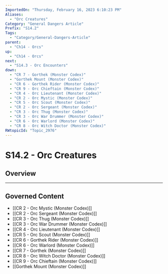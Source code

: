 ```yaml
---
ImportedOn: "Thursday, February 16, 2023 6:10:23 PM"
Aliases:
  - "Orc Creatures"
Category: "General Dangers Article"
Prefix: "S14.2"
Tags:
  - "Category/General-Dangers-Article"
parent:
  - "Ch14 - Orcs"
up:
  - "Ch14 - Orcs"
next:
  - "S14.3 - Orc Encounters"
down:
  - "CR 7 - Gorthek (Monster Codex)"
  - "Gorthek Mount (Monster Codex)"
  - "CR 6 - Gorthek Rider (Monster Codex)"
  - "CR 9 - Orc Chieftain (Monster Codex)"
  - "CR 4 - Orc Lieutenant (Monster Codex)"
  - "CR 2 - Orc Mystic (Monster Codex)"
  - "CR 5 - Orc Scout (Monster Codex)"
  - "CR 2 - Orc Sergeant (Monster Codex)"
  - "CR 3 - Orc Thug (Monster Codex)"
  - "CR 3 - Orc War Drummer (Monster Codex)"
  - "CR 6 - Orc Warlord (Monster Codex)"
  - "CR 8 - Orc Witch Doctor (Monster Codex)"
RWtopicId: "Topic_2976"
---
```

# S14.2 - Orc Creatures
## Overview
---
## Governed Content
- [[CR 2 - Orc Mystic (Monster Codex)]]
- [[CR 2 - Orc Sergeant (Monster Codex)]]
- [[CR 3 - Orc Thug (Monster Codex)]]
- [[CR 3 - Orc War Drummer (Monster Codex)]]
- [[CR 4 - Orc Lieutenant (Monster Codex)]]
- [[CR 5 - Orc Scout (Monster Codex)]]
- [[CR 6 - Gorthek Rider (Monster Codex)]]
- [[CR 6 - Orc Warlord (Monster Codex)]]
- [[CR 7 - Gorthek (Monster Codex)]]
- [[CR 8 - Orc Witch Doctor (Monster Codex)]]
- [[CR 9 - Orc Chieftain (Monster Codex)]]
- [[Gorthek Mount (Monster Codex)]]

